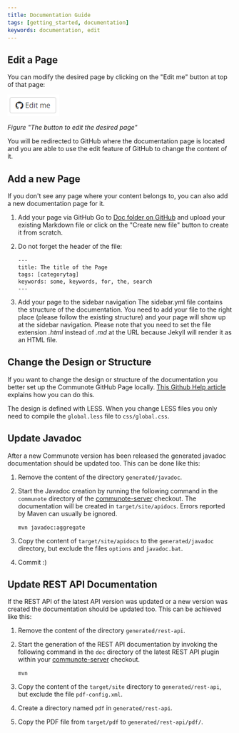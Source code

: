 ```yaml
---
title: Documentation Guide
tags: [getting_started, documentation]
keywords: documentation, edit
---
```


## Edit a Page

You can modify the desired page by clicking on the "Edit me" button at top of that page:

![](images/documentation_edit_button.png)

_Figure "The button to edit the desired page"_

You will be redirected to GitHub where the documentation page is located and you are able to use the edit feature of GitHub to change the content of it.

## Add a new Page

If you don't see any page where your content belongs to, you can also add a new documentation page for it.

1. Add your page via GitHub
   Go to [Doc folder on GitHub](https://github.com/Communote/communote.github.io/tree/master/doc) and upload your existing Markdown file or click on the "Create new file" button to create it from scratch.
2. Do not forget the header of the file:

   ```
   ---
   title: The title of the Page
   tags: [categorytag]
   keywords: some, keywords, for, the, search
   ---
   ```
3. Add your page to the sidebar navigation
   The sidebar.yml file contains the structure of the documentation. You need to add your file to the right place (please follow the existing structure) and your page will show up at the sidebar navigation.
   Please note that you need to set the file extension *.html* instead of *.md* at the URL because Jekyll will render it as an HTML file.


## Change the Design or Structure

If you want to change the design or structure of the documentation you better set up the Communote GitHub Page locally. [This Github Help article](https://help.github.com/articles/setting-up-your-github-pages-site-locally-with-jekyll) explains how you can do this.

The design is defined with LESS. When you change LESS files you only need to compile the ```global.less``` file to ```css/global.css```.

## Update Javadoc

After a new Communote version has been released the generated javadoc documentation should be updated too. This can be done like this:

1. Remove the content of the directory ```generated/javadoc```.
2. Start the Javadoc creation by running the following command in the ```communote``` directory of the [communote-server](https://github.com/Communote/communote-server) checkout. The documentation will be created in ```target/site/apidocs```. Errors reported by Maven can usually be ignored.

   ```shell
   mvn javadoc:aggregate
   ```
   
3. Copy the content of ```target/site/apidocs``` to the ```generated/javadoc``` directory, but exclude the files ```options``` and ```javadoc.bat```.
4. Commit :)

## Update REST API Documentation

If the REST API of the latest API version was updated or a new version was created the documentation should be updated too. This can be achieved like this:

1. Remove the content of the directory ```generated/rest-api```.
2. Start the generation of the REST API documentation by invoking the following command in the ```doc``` directory of the latest REST API plugin within your [communote-server](https://github.com/Communote/communote-server) checkout.

   ```shell
   mvn
   ```

3. Copy the content of the ```target/site``` directory to ```generated/rest-api```, but exclude the file ```pdf-config.xml```.
4. Create a directory named ```pdf``` in ```generated/rest-api```.
5. Copy the PDF file from ```target/pdf``` to ```generated/rest-api/pdf/```.